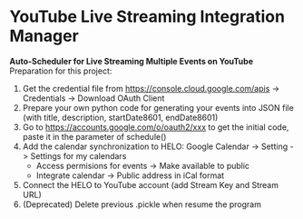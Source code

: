 # YouTube Live Streaming Integration Manager
**Auto-Scheduler for Live Streaming Multiple Events on YouTube**  
Preparation for this project:
1. Get the credential file from https://console.cloud.google.com/apis -> Credentials -> Download OAuth Client
2. Prepare your own python code for generating your events into JSON file (with title, description, startDate8601, endDate8601)
3. Go to https://accounts.google.com/o/oauth2/xxx to get the initial code, paste it in the parameter of schedule()
4. Add the calendar synchronization to HELO: Google Calendar -> Setting -> Settings for my calendars
   * Access permisions for events -> Make available to public
   * Integrate calendar -> Public address in iCal format
5. Connect the HELO to YouTube account (add Stream Key and Stream URL)
6. (Deprecated) Delete previous .pickle when resume the program
